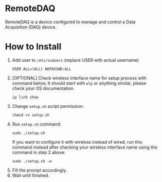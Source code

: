 # RemoteDAQ
RemoteDAQ is a device configured to manage and control a Data Acquisition (DAQ) device.

# How to Install
1. Add user to `/etc/sudoers` (replace USER with actual username)
    ```
    USER ALL=(ALL) NOPASSWD:ALL
    ```
2. [OPTIONAL] Check wireless interface name for setup process with command below, It should start with `wlp` or anything similar, please check your OS documentation.
    ```
    ip link show
    ```
3. Change `setup.sh` script permission:
    ```
    chmod +x setup.sh
    ```
4. Run `setup.sh` command:
    ```
    sudo ./setup.sh
    ```
    If you want to configure it with wireless instead of wired, run this command instead after checking your wireless interface name using the command in step 2 above:
    ```
    sudo ./setup.sh -w
    ```
5. Fill the prompt accordingly.
6. Wait until finished.
